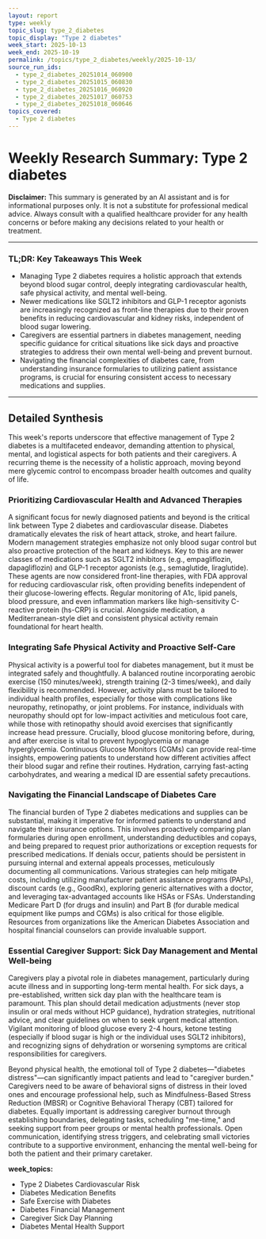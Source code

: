 ```yaml
---
layout: report
type: weekly
topic_slug: type_2_diabetes
topic_display: "Type 2 diabetes"
week_start: 2025-10-13
week_end: 2025-10-19
permalink: /topics/type_2_diabetes/weekly/2025-10-13/
source_run_ids:
  - type_2_diabetes_20251014_060900
  - type_2_diabetes_20251015_060830
  - type_2_diabetes_20251016_060920
  - type_2_diabetes_20251017_060753
  - type_2_diabetes_20251018_060646
topics_covered:
  - Type 2 diabetes
---
```


# Weekly Research Summary: Type 2 diabetes

**Disclaimer:** This summary is generated by an AI assistant and is for informational purposes only. It is not a substitute for professional medical advice. Always consult with a qualified healthcare provider for any health concerns or before making any decisions related to your health or treatment.

---

### **TL;DR: Key Takeaways This Week**
- Managing Type 2 diabetes requires a holistic approach that extends beyond blood sugar control, deeply integrating cardiovascular health, safe physical activity, and mental well-being.
- Newer medications like SGLT2 inhibitors and GLP-1 receptor agonists are increasingly recognized as front-line therapies due to their proven benefits in reducing cardiovascular and kidney risks, independent of blood sugar lowering.
- Caregivers are essential partners in diabetes management, needing specific guidance for critical situations like sick days and proactive strategies to address their own mental well-being and prevent burnout.
- Navigating the financial complexities of diabetes care, from understanding insurance formularies to utilizing patient assistance programs, is crucial for ensuring consistent access to necessary medications and supplies.

---

## Detailed Synthesis

This week's reports underscore that effective management of Type 2 diabetes is a multifaceted endeavor, demanding attention to physical, mental, and logistical aspects for both patients and their caregivers. A recurring theme is the necessity of a holistic approach, moving beyond mere glycemic control to encompass broader health outcomes and quality of life.

### Prioritizing Cardiovascular Health and Advanced Therapies

A significant focus for newly diagnosed patients and beyond is the critical link between Type 2 diabetes and cardiovascular disease. Diabetes dramatically elevates the risk of heart attack, stroke, and heart failure. Modern management strategies emphasize not only blood sugar control but also proactive protection of the heart and kidneys. Key to this are newer classes of medications such as SGLT2 inhibitors (e.g., empagliflozin, dapagliflozin) and GLP-1 receptor agonists (e.g., semaglutide, liraglutide). These agents are now considered front-line therapies, with FDA approval for reducing cardiovascular risk, often providing benefits independent of their glucose-lowering effects. Regular monitoring of A1c, lipid panels, blood pressure, and even inflammation markers like high-sensitivity C-reactive protein (hs-CRP) is crucial. Alongside medication, a Mediterranean-style diet and consistent physical activity remain foundational for heart health.

### Integrating Safe Physical Activity and Proactive Self-Care

Physical activity is a powerful tool for diabetes management, but it must be integrated safely and thoughtfully. A balanced routine incorporating aerobic exercise (150 minutes/week), strength training (2-3 times/week), and daily flexibility is recommended. However, activity plans must be tailored to individual health profiles, especially for those with complications like neuropathy, retinopathy, or joint problems. For instance, individuals with neuropathy should opt for low-impact activities and meticulous foot care, while those with retinopathy should avoid exercises that significantly increase head pressure. Crucially, blood glucose monitoring before, during, and after exercise is vital to prevent hypoglycemia or manage hyperglycemia. Continuous Glucose Monitors (CGMs) can provide real-time insights, empowering patients to understand how different activities affect their blood sugar and refine their routines. Hydration, carrying fast-acting carbohydrates, and wearing a medical ID are essential safety precautions.

### Navigating the Financial Landscape of Diabetes Care

The financial burden of Type 2 diabetes medications and supplies can be substantial, making it imperative for informed patients to understand and navigate their insurance options. This involves proactively comparing plan formularies during open enrollment, understanding deductibles and copays, and being prepared to request prior authorizations or exception requests for prescribed medications. If denials occur, patients should be persistent in pursuing internal and external appeals processes, meticulously documenting all communications. Various strategies can help mitigate costs, including utilizing manufacturer patient assistance programs (PAPs), discount cards (e.g., GoodRx), exploring generic alternatives with a doctor, and leveraging tax-advantaged accounts like HSAs or FSAs. Understanding Medicare Part D (for drugs and insulin) and Part B (for durable medical equipment like pumps and CGMs) is also critical for those eligible. Resources from organizations like the American Diabetes Association and hospital financial counselors can provide invaluable support.

### Essential Caregiver Support: Sick Day Management and Mental Well-being

Caregivers play a pivotal role in diabetes management, particularly during acute illness and in supporting long-term mental health. For sick days, a pre-established, written sick day plan with the healthcare team is paramount. This plan should detail medication adjustments (never stop insulin or oral meds without HCP guidance), hydration strategies, nutritional advice, and clear guidelines on when to seek urgent medical attention. Vigilant monitoring of blood glucose every 2-4 hours, ketone testing (especially if blood sugar is high or the individual uses SGLT2 inhibitors), and recognizing signs of dehydration or worsening symptoms are critical responsibilities for caregivers.

Beyond physical health, the emotional toll of Type 2 diabetes—"diabetes distress"—can significantly impact patients and lead to "caregiver burden." Caregivers need to be aware of behavioral signs of distress in their loved ones and encourage professional help, such as Mindfulness-Based Stress Reduction (MBSR) or Cognitive Behavioral Therapy (CBT) tailored for diabetes. Equally important is addressing caregiver burnout through establishing boundaries, delegating tasks, scheduling "me-time," and seeking support from peer groups or mental health professionals. Open communication, identifying stress triggers, and celebrating small victories contribute to a supportive environment, enhancing the mental well-being for both the patient and their primary caretaker.

**week_topics:**
- Type 2 Diabetes Cardiovascular Risk
- Diabetes Medication Benefits
- Safe Exercise with Diabetes
- Diabetes Financial Management
- Caregiver Sick Day Planning
- Diabetes Mental Health Support
